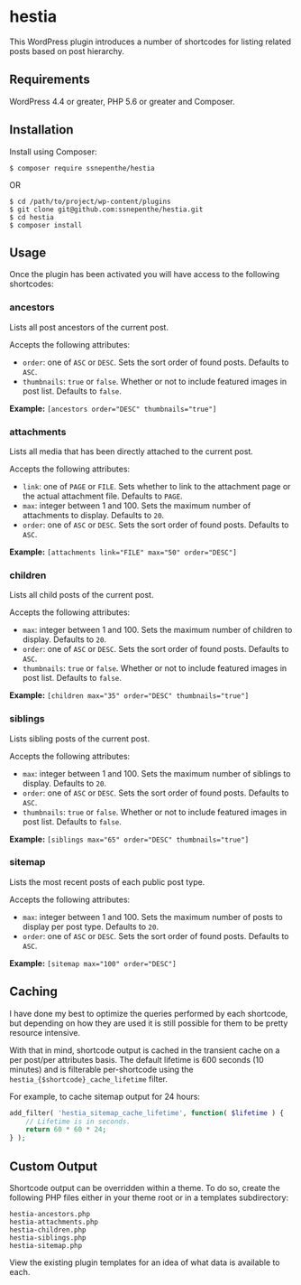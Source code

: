 # hestia
This WordPress plugin introduces a number of shortcodes for listing related posts based on post hierarchy.

## Requirements
WordPress 4.4 or greater, PHP 5.6 or greater and Composer.

## Installation
Install using Composer:

```
$ composer require ssnepenthe/hestia
```

OR

```
$ cd /path/to/project/wp-content/plugins
$ git clone git@github.com:ssnepenthe/hestia.git
$ cd hestia
$ composer install
```

## Usage
Once the plugin has been activated you will have access to the following shortcodes:

### ancestors
Lists all post ancestors of the current post.

Accepts the following attributes:

* `order`: one of `ASC` or `DESC`. Sets the sort order of found posts. Defaults to `ASC`.
* `thumbnails`: `true` or `false`. Whether or not to include featured images in post list. Defaults to `false`.

**Example:** `[ancestors order="DESC" thumbnails="true"]`

### attachments
Lists all media that has been directly attached to the current post.

Accepts the following attributes:

* `link`: one of `PAGE` or `FILE`. Sets whether to link to the attachment page or the actual attachment file. Defaults to `PAGE`.
* `max`: integer between 1 and 100. Sets the maximum number of attachments to display. Defaults to `20`.
* `order`: one of `ASC` or `DESC`. Sets the sort order of found posts. Defaults to `ASC`.

**Example:** `[attachments link="FILE" max="50" order="DESC"]`

### children
Lists all child posts of the current post.

Accepts the following attributes:

* `max`: integer between 1 and 100. Sets the maximum number of children to display. Defaults to `20`.
* `order`: one of `ASC` or `DESC`. Sets the sort order of found posts. Defaults to `ASC`.
* `thumbnails`: `true` or `false`. Whether or not to include featured images in post list. Defaults to `false`.

**Example:** `[children max="35" order="DESC" thumbnails="true"]`

### siblings
Lists sibling posts of the current post.

Accepts the following attributes:

* `max`: integer between 1 and 100. Sets the maximum number of siblings to display. Defaults to `20`.
* `order`: one of `ASC` or `DESC`. Sets the sort order of found posts. Defaults to `ASC`.
* `thumbnails`: `true` or `false`. Whether or not to include featured images in post list. Defaults to `false`.

**Example:** `[siblings max="65" order="DESC" thumbnails="true"]`

### sitemap
Lists the most recent posts of each public post type.

Accepts the following attributes:

* `max`: integer between 1 and 100. Sets the maximum number of posts to display per post type. Defaults to `20`.
* `order`: one of `ASC` or `DESC`. Sets the sort order of found posts. Defaults to `ASC`.

**Example:** `[sitemap max="100" order="DESC"]`

## Caching
I have done my best to optimize the queries performed by each shortcode, but depending on how they are used it is still possible for them to be pretty resource intensive.

With that in mind, shortcode output is cached in the transient cache on a per post/per attributes basis. The default lifetime is 600 seconds (10 minutes) and is filterable per-shortcode using the `hestia_{$shortcode}_cache_lifetime` filter.

For example, to cache sitemap output for 24 hours:

```PHP
add_filter( 'hestia_sitemap_cache_lifetime', function( $lifetime ) {
    // Lifetime is in seconds.
    return 60 * 60 * 24;
} );
```

## Custom Output
Shortcode output can be overridden within a theme. To do so, create the following PHP files either in your theme root or in a templates subdirectory:

```
hestia-ancestors.php
hestia-attachments.php
hestia-children.php
hestia-siblings.php
hestia-sitemap.php
```

View the existing plugin templates for an idea of what data is available to each.
